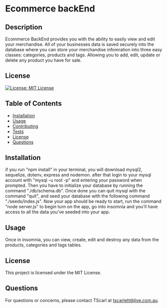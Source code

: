 # Ecommerce backEnd

## Description

Ecommerce BackEnd provides you with the ability to easily view and edit your merchandise. All of your businesses data is saved securely into the database where you can store your merchandise infomration into three easy classes: categories, products and tags. Allowing you to add, edit, update or delete any product you have for sale.

## License

[![License: MIT License](https://img.shields.io/badge/MIT-License-blue.svg)](https://opensource.org/licenses/MITLicense)

## Table of Contents

- [Installation](#installation)
- [Usage](#usage)
- [Contributing](#contributing)
- [Tests](#tests)
- [License](#license)
- [Questions](#questions)

## Installation

if you run "npm install" in your terminal, you will download mysql2, sequelize, dotenv, express and nodemon. after that login to your mysql account with "mysql -u root -p" and entering your password when prompted. Then you have to initialize your database by running the command "./db/schema.db". Once done you can quit mysql with the command "quit", and seed your database with the following command "./seeds/index.js". Now your app should be ready to start, run the command "node server.js" to begin turn on the app, go into insomnia and you'll have access to all the data you've seeded into your app.

## Usage

Once in insomnia, you can view, create, edit and destroy any data from the products, categories and tags tables.

## License

This project is licensed under the MIT License.

## Questions

For questions or concerns, please contact TScarl at tscarlett@live.com.au.
